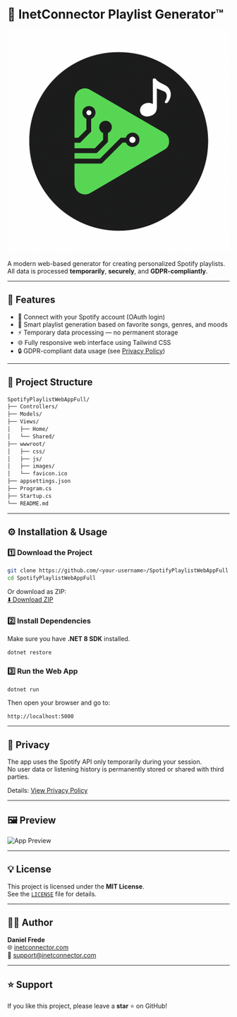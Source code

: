 # 🎵 InetConnector Playlist Generator™

![Logo](inetconnector.png)

A modern web-based generator for creating personalized Spotify playlists.  
All data is processed **temporarily**, **securely**, and **GDPR-compliantly**.

---

## 🚀 Features

- 🔗 Connect with your Spotify account (OAuth login)
- 🧠 Smart playlist generation based on favorite songs, genres, and moods
- ⚡ Temporary data processing — no permanent storage
- 🌐 Fully responsive web interface using Tailwind CSS
- 🔒 GDPR-compliant data usage (see [Privacy Policy](https://playlists.inetconnector.com/Home/Datenschutz))

---

## 🧩 Project Structure

```bash
SpotifyPlaylistWebAppFull/
├── Controllers/
├── Models/
├── Views/
│   ├── Home/
│   └── Shared/
├── wwwroot/
│   ├── css/
│   ├── js/
│   ├── images/
│   └── favicon.ico
├── appsettings.json
├── Program.cs
├── Startup.cs
└── README.md
```

---

## ⚙️ Installation & Usage

### 1️⃣ Download the Project
```bash
git clone https://github.com/<your-username>/SpotifyPlaylistWebAppFull.git
cd SpotifyPlaylistWebAppFull
```

Or download as ZIP:  
[⬇️ Download ZIP](https://github.com/<your-username>/SpotifyPlaylistWebAppFull/archive/refs/heads/main.zip)

### 2️⃣ Install Dependencies
Make sure you have **.NET 8 SDK** installed.

```bash
dotnet restore
```

### 3️⃣ Run the Web App
```bash
dotnet run
```

Then open your browser and go to:
```
http://localhost:5000
```

---

## 🧠 Privacy

The app uses the Spotify API only temporarily during your session.  
No user data or listening history is permanently stored or shared with third parties.

Details: [View Privacy Policy](https://playlists.inetconnector.com/Home/Datenschutz)

---

## 🖼️ Preview

![App Preview](wwwroot/images/preview.png)

---

## 💡 License

This project is licensed under the **MIT License**.  
See the [`LICENSE`](LICENSE) file for details.

---

## 👨‍💻 Author

**Daniel Frede**  
🌐 [inetconnector.com](https://inetconnector.com)  
📧 support@inetconnector.com

---

## ⭐ Support

If you like this project, please leave a **star** ⭐ on GitHub!
